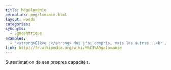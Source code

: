 ```yaml
---
title: Mégalomanie
permalink: megalomanie.html
layout: words
categories:
synonyms:
  - Egocentrique
examples:
  - "<strong>Elève :</strong> Moi j'ai compris, mais les autres...<br /><strong>Prof :</strong> Mais quelle mégalomanie exacerbée !"
link: http://fr.wikipedia.org/wiki/M%C3%A9galomanie
---
```


Surestimation de ses propres capacités.
